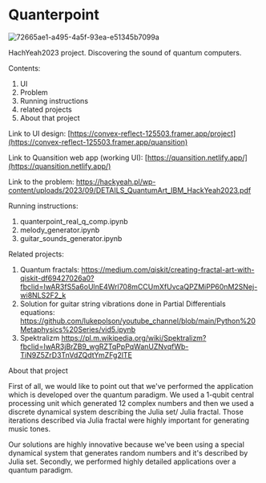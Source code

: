 # Quanterpoint
![72665ae1-a495-4a5f-93ea-e51345b7099a](https://github.com/kmazrolina/Quanterpoint/assets/121491288/28523215-be33-4746-88c5-15a03def1251)

HachYeah2023 project. Discovering the sound of quantum computers.

Contents:
1. UI
2. Problem
3. Running instructions
4. related projects
5. About that project

Link to UI design:
[https://convex-reflect-125503.framer.app/project](https://convex-reflect-125503.framer.app/quansition)

Link to Quansition web app (working UI):
[https://quansition.netlify.app/](https://quansition.netlify.app/)


Link to the problem:
https://hackyeah.pl/wp-content/uploads/2023/09/DETAILS_QuantumArt_IBM_HackYeah2023.pdf

Running instructions:
1. quanterpoint_real_q_comp.ipynb
2. melody_generator.ipynb
3. guitar_sounds_generator.ipynb

Related projects: 
1. Quantum fractals: https://medium.com/qiskit/creating-fractal-art-with-qiskit-df69427026a0?fbclid=IwAR3fS5a6oUlnE4Wrl708mCCUmXfUvcaQPZMiPP60nM2SNej-wi8NLS2F2_k
2. Solution for guitar string vibrations done in Partial Differentials equations: https://github.com/lukepolson/youtube_channel/blob/main/Python%20Metaphysics%20Series/vid5.ipynb
3. Spektralizm https://pl.m.wikipedia.org/wiki/Spektralizm?fbclid=IwAR3jBrZB9_wgRZTqPpPqWanUZNvqfWb-TiN9Z5ZrD3TnVdZQdtYmZFg2lTE

About that project

First of all, we would like to point out that we've performed the application which is developed over the quantum paradigm. We used a 1-qubit central processing unit which generated 12 complex numbers and then we used a discrete dynamical system describing the Julia set/ Julia fractal. Those iterations described via Julia fractal were highly important for generating music tones. 

Our solutions are highly innovative because we've been using a special dynamical system that generates random numbers and it's described by Julia set. Secondly, we performed highly detailed applications over a quantum paradigm.



